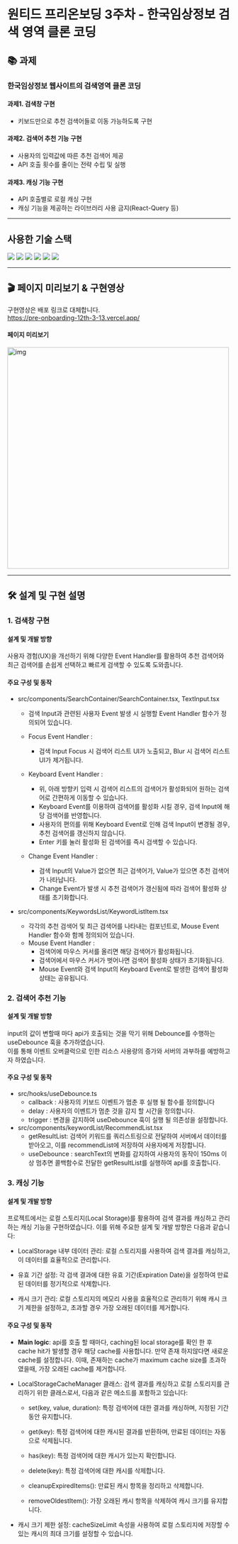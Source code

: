 # 원티드 프리온보딩 3주차 - 한국임상정보 검색 영역 클론 코딩

## 📚 과제

### 한국임상정보 웹사이트의 검색영역 클론 코딩

#### 과제1. 검색창 구현

- 키보드만으로 추천 검색어들로 이동 가능하도록 구현

#### 과제2. 검색어 추천 기능 구현

- 사용자의 입력값에 따른 추천 검색어 제공
- API 호출 횟수를 줄이는 전략 수립 및 실행

#### 과제3. 캐싱 기능 구현

- API 호출별로 로컬 캐싱 구현
- 캐싱 기능을 제공하는 라이브러리 사용 금지(React-Query 등)

---

## 사용한 기술 스택

<img src="https://shields.io/badge/TypeScript-3178C6?logo=TypeScript&logoColor=FFF&style=flat-square"/>
<img src="https://img.shields.io/badge/React-61DAFB?style=flat-square&logo=React&logoColor=white"/>
<img src="https://img.shields.io/badge/React Router-CA4245?style=flat-square&logo=React Router&logoColor=white">
<img src="https://img.shields.io/badge/Recoil-3578E5?style=flat-square&logo=Recoil&logoColor=white"/>
<img src="https://img.shields.io/badge/Styled Components-DB7093?style=flat-square&logo=Styled components&logoColor=white"/>
<img src="https://img.shields.io/badge/Vite-646CFF?style=flat-square&logo=Vite&logoColor=white"/>

</br>

---

## 🎬 페이지 미리보기 & 구현영상

구현영상은 배포 링크로 대체합니다.
<br/>
https://pre-onboarding-12th-3-13.vercel.app/

#### 페이지 미리보기

<img src="https://github.com/wanted-pre-onboarding-fe-team13/pre-onboarding-12th-3-13/assets/122191856/3e2cf675-b680-43d6-8a28-49ced12cf06c" alt="img" width="500px"/>

---

## 🛠️ 설계 및 구현 설명

### 1. 검색창 구현

#### 설계 및 개발 방향

사용자 경험(UX)을 개선하기 위해 다양한 Event Handler를 활용하여 추천 검색어와 최근 검색어를 손쉽게 선택하고 빠르게 검색할 수 있도록 도와줍니다.

#### 주요 구성 및 동작

- src/components/SearchContainer/SearchContainer.tsx, TextInput.tsx
  - 검색 Input과 관련된 사용자 Event 발생 시 실행할 Event Handler 함수가 정의되어 있습니다.
  - Focus Event Handler :
    - 검색 Input Focus 시 검색어 리스트 UI가 노출되고, Blur 시 검색어 리스트 UI가 제거됩니다.
  - Keyboard Event Handler :
    - 위, 아래 방향키 입력 시 검색어 리스트의 검색어가 활성화되어 원하는 검색어로 간편하게 이동할 수 있습니다.
    - Keyboard Event를 이용하여 검색어를 활성화 시킬 경우, 검색 Input에 해당 검색어를 반영합니다.
    - 사용자의 편의를 위해 Keyboard Event로 인해 검색 Input이 변경될 경우, 추천 검색어를 갱신하지 않습니다.
    - Enter 키를 눌러 활성화 된 검색어를 즉시 검색할 수 있습니다.

  - Change Event Handler :
    - 검색 Input의 Value가 없으면 최근 검색어가, Value가 있으면 추천 검색어가 나타납니다.
    - Change Event가 발생 시 추천 검색어가 갱신됨에 따라 검색어 활성화 상태를 초기화합니다.

- src/components/KeywordsList/KeywordListItem.tsx
  - 각각의 추천 검색어 및 최근 검색어를 나타내는 컴포넌트로, Mouse Event Handler 함수와 함께 정의되어 있습니다.
  - Mouse Event Handler :
    - 검색어에 마우스 커서를 올리면 해당 검색어가 활성화됩니다.
    - 검색어에서 마우스 커서가 벗어나면 검색어 활성화 상태가 초기화됩니다.
    - Mouse Event와 검색 Input의 Keyboard Event로 발생한 검색어 활성화 상태는 공유됩니다.

### 2. 검색어 추천 기능

#### 설계 및 개발 방향

input의 값이 변할때 마다 api가 호출되는 것을 막기 위해 Debounce를 수행하는 useDebounce 훅을 추가하였습니다.
<br/> 이를 통해 이벤트 오버클럭으로 인한 리소스 사용량의 증가와 서버의 과부하를 예방하고자 하였습니다.

#### 주요 구성 및 동작

- src/hooks/useDebounce.ts
  - callback : 사용자의 키보드 이벤트가 멈춘 후 실행 될 함수를 정의합니다
  - delay : 사용자의 이벤트가 멈춘 것을 감지 할 시간을 정의합니다.
  - trigger : 변경을 감지하여 useDebounce 훅이 실행 될 의존성을 설정합니다.
- src/components/keywordList/RecommendList.tsx
  - getResultList: 검색어 키워드를 쿼리스트링으로 전달하여 서버에서 데이터를 받아오고, 이를 recommendList에 저장하여 사용자에게 저장합니다.
  - useDebounce : searchText의 변화를 감지하여 사용자의 동작이 150ms 이상 멈추면 콜백함수로 전달한 getResultList를 실행하여 api를 호출합니다.

### 3. 캐싱 기능

#### 설계 및 개발 방향

프로젝트에서는 로컬 스토리지(Local Storage)를 활용하여 검색 결과를 캐싱하고 관리하는 캐싱 기능을 구현하였습니다. 이를 위해 주요한 설계 및 개발 방향은 다음과 같습니다:

- LocalStorage 내부 데이터 관리: 로컬 스토리지를 사용하여 검색 결과를 캐싱하고, 이 데이터를 효율적으로 관리합니다.

- 유효 기간 설정: 각 검색 결과에 대한 유효 기간(Expiration Date)을 설정하여 만료된 데이터를 정기적으로 삭제합니다.

- 캐시 크기 관리: 로컬 스토리지의 메모리 사용을 효율적으로 관리하기 위해 캐시 크기 제한을 설정하고, 초과할 경우 가장 오래된 데이터를 제거합니다.

#### 주요 구성 및 동작

- **Main logic**: api를 호출 할 때마다, caching된 local storage를 확인 한 후 cache hit가 발생할 경우 해당 cache를 사용합니다. 만약 존재 하지않다면 새로운 cache를 설정합니다. 이때, 존재하는 cache가 maximum cache size를 초과하였을때, 가장 오래된 cache를 제거합니다.

- LocalStorageCacheManager 클래스: 검색 결과를 캐싱하고 로컬 스토리지를 관리하기 위한 클래스로서, 다음과 같은 메소드를 포함하고 있습니다:

  - set(key, value, duration): 특정 검색어에 대한 결과를 캐싱하며, 지정된 기간 동안 유지합니다.

  - get(key): 특정 검색어에 대한 캐시된 결과를 반환하며, 만료된 데이터는 자동으로 삭제됩니다.

  - has(key): 특정 검색어에 대한 캐시가 있는지 확인합니다.

  - delete(key): 특정 검색어에 대한 캐시를 삭제합니다.

  - cleanupExpiredItems(): 만료된 캐시 항목을 정리하고 삭제합니다.

  - removeOldestItem(): 가장 오래된 캐시 항목을 삭제하여 캐시 크기를 유지합니다.

- 캐시 크기 제한 설정: cacheSizeLimit 속성을 사용하여 로컬 스토리지에 저장할 수 있는 캐시의 최대 크기를 설정할 수 있습니다.
